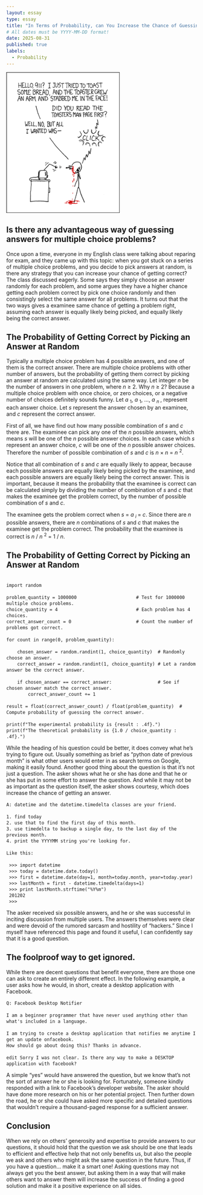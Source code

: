 ```yaml
---
layout: essay
type: essay
title: "In Terms of Probability, can You Increase the Chance of Guessing the Correct Answer for a Multiple Choice Problem?"
# All dates must be YYYY-MM-DD format!
date: 2025-08-31
published: true
labels:
  - Probability
---
```


<img width="300px" class="rounded float-start pe-4" src="../img/smart-questions/rtfm.png">

## Is there any advantageous way of guessing answers for multiple choice problems?

Once upon a time, everyone in my English class were talking about reparing for exam, and they came up with this topic: when you got stuck on a series of multiple choice problems, and you decide to pick answers at random, is there any strategy that you can increase your chance of getting correct? The class discussed eagerly. Some says they simply choose an answer randomly for each problem, and some argues they have a higher chance getting each problem correct by pick one choice randomly and then consistingly select the same answer for all problems. It turns out that the two ways gives a examinee same chance of getting a problem right, assuming each answer is equally likely being picked, and equally likely being the correct answer.

## The Probability of Getting Correct by Picking an Answer at Random

Typically a multiple choice problem has 4 possible answers, and one of them is the correct answer. There are multiple choice problems with other number of answers, but the probability of getting them correct by picking an answer at random are calculated using the same way. Let integer _n_ be the number of answers in one problem, where _n_ ≥ 2. Why _n_ ≥ 2? Because a multiple choice problem with once choice, or zero choices, or a negative number of choices definitely sounds funny. Let _a_ <sub>1</sub>, _a_ <sub>1</sub>, ..., _a_ <sub> _n_ </sub>, represent each answer choice. Let _s_ represent the answer chosen by an examinee, and _c_ represent the correct answer. 

First of all, we have find out how many possible combination of _s_ and _c_ there are. The examinee can pick any one of the _n_ possible answers, which means _s_ will be one of the _n_ possible answer choices. In each case which _s_ represent an answer choice, _c_ will be one of the _n_ possible answer choices. Therefore the number of possible combination of _s_ and _c_ is _n_ × _n_ = _n_ <sup>2</sup>.

Notice that all combination of _s_ and _c_ are equally likely to appear, because each possible answers are equally likely being picked by the examinee, and each possible answers are equally likely being the correct answer. This is important, because it means the probability that the examinee is correct can be calculated simply by dividing the number of combination of _s_ and _c_ that makes the examinee get the problem correct, by the number of possible combination of _s_ and _c_.

The examinee gets the problem correct when _s_ = _a_ <sub> _i_ </sub> = _c_. Since there are _n_ possible answers, there are _n_ combinations of _s_ and _c_ that makes the examinee get the problem correct. The probability that the examinee is correct is _n_ / _n_ <sup>2</sup> = 1 / _n_.

## The Probability of Getting Correct by Picking an Answer at Random

```

import random

problem_quantity = 1000000                      # Test for 1000000 multiple choice problems.
choice_quantity = 4                             # Each problem has 4 choices.
correct_answer_count = 0                        # Count the number of problems got correct.

for count in range(0, problem_quantity):

    chosen_answer = random.randint(1, choice_quantity)  # Randomly choose an answer.
    correct_answer = random.randint(1, choice_quantity) # Let a random answer be the correct answer.

    if chosen_answer == correct_answer:                 # See if chosen answer match the correct answer.
        correct_answer_count += 1

result = float(correct_answer_count) / float(problem_quantity)  # Compute probability of guessing the correct answer.

print(f"The experimental probability is {result : .4f}.")
print(f"The theoretical probability is {1.0 / choice_quantity : .4f}.")

```

While the heading of his question could be better, it does convey what he’s trying to figure out. Usually something as brief as “python date of previous month” is what other users would enter in as search terms on Google, making it easily found. Another good thing about the question is that it’s not just a question. The asker shows what he or she has done and that he or she has put in some effort to answer the question. And while it may not be as important as the question itself, the asker shows courtesy, which does increase the chance of getting an answer.

```
A: datetime and the datetime.timedelta classes are your friend.

1. find today
2. use that to find the first day of this month.
3. use timedelta to backup a single day, to the last day of the previous month.
4. print the YYYYMM string you're looking for.

Like this:

 >>> import datetime
 >>> today = datetime.date.today()
 >>> first = datetime.date(day=1, month=today.month, year=today.year)
 >>> lastMonth = first - datetime.timedelta(days=1)
 >>> print lastMonth.strftime("%Y%m")
 201202
 >>>

```
 
The asker received six possible answers, and he or she was successful in inciting discussion from multiple users. The answers themselves were clear and were devoid of the rumored sarcasm and hostility of “hackers.” Since I myself have referenced this page and found it useful, I can confidently say that it is a good question.

## The foolproof way to get ignored.

While there are decent questions that benefit everyone, there are those one can ask to create an entirely different effect. In the following example, a user asks how he would, in short, create a desktop application with Facebook.

```
Q: Facebook Desktop Notifier

I am a beginner programmer that have never used anything other than what's included in a language.

I am trying to create a desktop application that notifies me anytime I get an update onfacebook. 
How should go about doing this? Thanks in advance.

edit Sorry I was not clear. Is there any way to make a DESKTOP application with facebook?
```

A simple “yes” would have answered the question, but we know that’s not the sort of answer he or she is looking for. Fortunately, someone kindly responded with a link to Facebook’s developer website. The asker should have done more research on his or her potential project. Then further down the road, he or she could have asked more specific and detailed questions that wouldn’t require a thousand-paged response for a sufficient answer.

## Conclusion

When we rely on others’ generosity and expertise to provide answers to our questions, it should hold that the question we ask should be one that leads to efficient and effective help that not only benefits us, but also the people we ask and others who might ask the same question in the future. Thus, if you have a question… make it a smart one! Asking questions may not always get you the best answer, but asking them in a way that will make others want to answer them will increase the success of finding a good solution and make it a positive experience on all sides.
